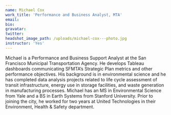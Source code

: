 ```yaml
---
name: Michael Cox
work_title: 'Performance and Business Analyst, MTA'
email:
bio:
gravatar:
twitter:
headshot_image_path: /uploads/michael-cox---photo.jpg
instructor: 'Yes'
---
```


Michael is a Performance and Business Support Analyst at the San Francisco Municipal Transportation Agency. He develops Tableau dashboards communicating SFMTA’s Strategic Plan metrics and other performance objectives. His background is in environmental science and he has completed data analysis projects related to life cycle assessment of transit infrastructure, energy use in storage facilities, and waste generation in manufacturing processes. Michael has an MS in Environmental Science from Yale and a BS in Earth Systems from Stanford University. Prior to joining the city, he worked for two years at United Technologies in their Environment, Health & Safety department.